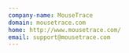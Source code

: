 ```yaml
---
company-name: MouseTrace
domain: mousetrace.com
home: http://www.mousetrace.com/
email: support@mousetrace.com
---
```




